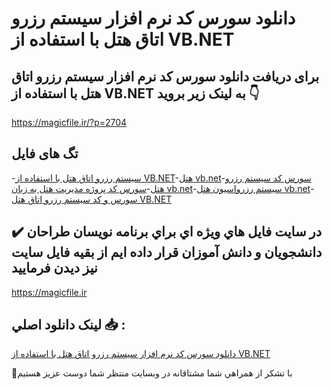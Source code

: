 # دانلود سورس کد نرم افزار سیستم رزرو اتاق هتل با استفاده از VB.NET

## برای دریافت دانلود سورس کد نرم افزار سیستم رزرو اتاق هتل با استفاده از VB.NET به لینک زیر بروید 👇

https://magicfile.ir/?p=2704

## تگ های فایل

-[سیستم رزرو اتاق هتل با استفاده از VB.NET](https://magicfile.ir/product/%d9%86%d8%b1%d9%85-%d8%a7%d9%81%d8%b2%d8%a7%d8%b1-%d8%b3%db%8c%d8%b3%d8%aa%d9%85-%d8%b1%d8%b2%d8%b1%d9%88-%d8%a7%d8%aa%d8%a7%d9%82-%d9%87%d8%aa%d9%84-%d8%a8%d8%a7-%d8%a7%d8%b3%d8%aa%d9%81%d8%a7%d8%af%d9%87-vb-net/)-[هتل vb.net](https://magicfile.ir/product/%d9%86%d8%b1%d9%85-%d8%a7%d9%81%d8%b2%d8%a7%d8%b1-%d8%b3%db%8c%d8%b3%d8%aa%d9%85-%d8%b1%d8%b2%d8%b1%d9%88-%d8%a7%d8%aa%d8%a7%d9%82-%d9%87%d8%aa%d9%84-%d8%a8%d8%a7-%d8%a7%d8%b3%d8%aa%d9%81%d8%a7%d8%af%d9%87-vb-net/)-[سورس کد سیستم رزرو هتل](https://magicfile.ir/product/%d9%86%d8%b1%d9%85-%d8%a7%d9%81%d8%b2%d8%a7%d8%b1-%d8%b3%db%8c%d8%b3%d8%aa%d9%85-%d8%b1%d8%b2%d8%b1%d9%88-%d8%a7%d8%aa%d8%a7%d9%82-%d9%87%d8%aa%d9%84-%d8%a8%d8%a7-%d8%a7%d8%b3%d8%aa%d9%81%d8%a7%d8%af%d9%87-vb-net/)-[سورس کد پروژه مدیریت هتل به زبان vb.net](https://magicfile.ir/product/%d9%86%d8%b1%d9%85-%d8%a7%d9%81%d8%b2%d8%a7%d8%b1-%d8%b3%db%8c%d8%b3%d8%aa%d9%85-%d8%b1%d8%b2%d8%b1%d9%88-%d8%a7%d8%aa%d8%a7%d9%82-%d9%87%d8%aa%d9%84-%d8%a8%d8%a7-%d8%a7%d8%b3%d8%aa%d9%81%d8%a7%d8%af%d9%87-vb-net/)-[سیستم رزرواسیون هتل vb.net](https://magicfile.ir/product/%d9%86%d8%b1%d9%85-%d8%a7%d9%81%d8%b2%d8%a7%d8%b1-%d8%b3%db%8c%d8%b3%d8%aa%d9%85-%d8%b1%d8%b2%d8%b1%d9%88-%d8%a7%d8%aa%d8%a7%d9%82-%d9%87%d8%aa%d9%84-%d8%a8%d8%a7-%d8%a7%d8%b3%d8%aa%d9%81%d8%a7%d8%af%d9%87-vb-net/)-[سورس و کد سیستم رزرو اتاق هتل VB.NET](https://magicfile.ir/product/%d9%86%d8%b1%d9%85-%d8%a7%d9%81%d8%b2%d8%a7%d8%b1-%d8%b3%db%8c%d8%b3%d8%aa%d9%85-%d8%b1%d8%b2%d8%b1%d9%88-%d8%a7%d8%aa%d8%a7%d9%82-%d9%87%d8%aa%d9%84-%d8%a8%d8%a7-%d8%a7%d8%b3%d8%aa%d9%81%d8%a7%d8%af%d9%87-vb-net/)

## ✔️ در سايت فايل هاي ويژه اي براي برنامه نويسان طراحان دانشجويان و دانش آموزان قرار داده ايم از بقيه فايل سايت نيز ديدن فرماييد

https://magicfile.ir


## لينک دانلود اصلي 📥 :

[دانلود سورس کد نرم افزار سیستم رزرو اتاق هتل با استفاده از VB.NET](https://magicfile.ir/product/%d9%86%d8%b1%d9%85-%d8%a7%d9%81%d8%b2%d8%a7%d8%b1-%d8%b3%db%8c%d8%b3%d8%aa%d9%85-%d8%b1%d8%b2%d8%b1%d9%88-%d8%a7%d8%aa%d8%a7%d9%82-%d9%87%d8%aa%d9%84-%d8%a8%d8%a7-%d8%a7%d8%b3%d8%aa%d9%81%d8%a7%d8%af%d9%87-vb-net/) 


🙏با تشکر از همراهي شما مشتاقانه در وبسایت منتظر شما دوست عزیز هستیم

